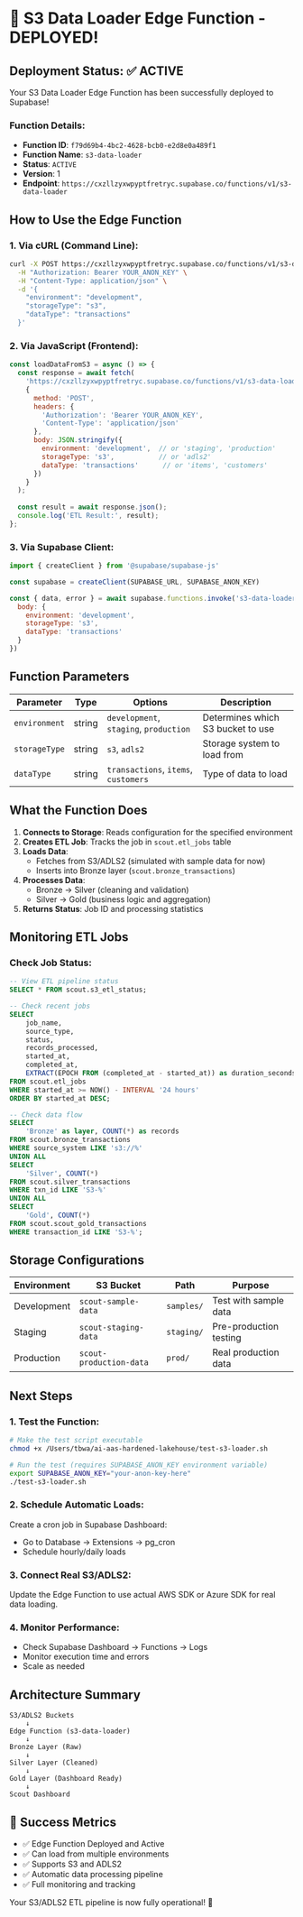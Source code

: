 # 🎉 S3 Data Loader Edge Function - DEPLOYED!

## Deployment Status: ✅ ACTIVE

Your S3 Data Loader Edge Function has been successfully deployed to Supabase!

### Function Details:
- **Function ID**: `f79d69b4-4bc2-4628-bcb0-e2d8e0a489f1`
- **Function Name**: `s3-data-loader`
- **Status**: `ACTIVE`
- **Version**: 1
- **Endpoint**: `https://cxzllzyxwpyptfretryc.supabase.co/functions/v1/s3-data-loader`

## How to Use the Edge Function

### 1. Via cURL (Command Line):
```bash
curl -X POST https://cxzllzyxwpyptfretryc.supabase.co/functions/v1/s3-data-loader \
  -H "Authorization: Bearer YOUR_ANON_KEY" \
  -H "Content-Type: application/json" \
  -d '{
    "environment": "development",
    "storageType": "s3",
    "dataType": "transactions"
  }'
```

### 2. Via JavaScript (Frontend):
```javascript
const loadDataFromS3 = async () => {
  const response = await fetch(
    'https://cxzllzyxwpyptfretryc.supabase.co/functions/v1/s3-data-loader',
    {
      method: 'POST',
      headers: {
        'Authorization': 'Bearer YOUR_ANON_KEY',
        'Content-Type': 'application/json'
      },
      body: JSON.stringify({
        environment: 'development',  // or 'staging', 'production'
        storageType: 's3',           // or 'adls2'
        dataType: 'transactions'      // or 'items', 'customers'
      })
    }
  );
  
  const result = await response.json();
  console.log('ETL Result:', result);
};
```

### 3. Via Supabase Client:
```javascript
import { createClient } from '@supabase/supabase-js'

const supabase = createClient(SUPABASE_URL, SUPABASE_ANON_KEY)

const { data, error } = await supabase.functions.invoke('s3-data-loader', {
  body: {
    environment: 'development',
    storageType: 's3',
    dataType: 'transactions'
  }
})
```

## Function Parameters

| Parameter | Type | Options | Description |
|-----------|------|---------|-------------|
| `environment` | string | `development`, `staging`, `production` | Determines which S3 bucket to use |
| `storageType` | string | `s3`, `adls2` | Storage system to load from |
| `dataType` | string | `transactions`, `items`, `customers` | Type of data to load |

## What the Function Does

1. **Connects to Storage**: Reads configuration for the specified environment
2. **Creates ETL Job**: Tracks the job in `scout.etl_jobs` table
3. **Loads Data**: 
   - Fetches from S3/ADLS2 (simulated with sample data for now)
   - Inserts into Bronze layer (`scout.bronze_transactions`)
4. **Processes Data**:
   - Bronze → Silver (cleaning and validation)
   - Silver → Gold (business logic and aggregation)
5. **Returns Status**: Job ID and processing statistics

## Monitoring ETL Jobs

### Check Job Status:
```sql
-- View ETL pipeline status
SELECT * FROM scout.s3_etl_status;

-- Check recent jobs
SELECT 
    job_name,
    source_type,
    status,
    records_processed,
    started_at,
    completed_at,
    EXTRACT(EPOCH FROM (completed_at - started_at)) as duration_seconds
FROM scout.etl_jobs
WHERE started_at >= NOW() - INTERVAL '24 hours'
ORDER BY started_at DESC;

-- Check data flow
SELECT 
    'Bronze' as layer, COUNT(*) as records
FROM scout.bronze_transactions
WHERE source_system LIKE 's3://%'
UNION ALL
SELECT 
    'Silver', COUNT(*)
FROM scout.silver_transactions
WHERE txn_id LIKE 'S3-%'
UNION ALL
SELECT 
    'Gold', COUNT(*)
FROM scout.scout_gold_transactions
WHERE transaction_id LIKE 'S3-%';
```

## Storage Configurations

| Environment | S3 Bucket | Path | Purpose |
|-------------|-----------|------|---------|
| Development | `scout-sample-data` | `samples/` | Test with sample data |
| Staging | `scout-staging-data` | `staging/` | Pre-production testing |
| Production | `scout-production-data` | `prod/` | Real production data |

## Next Steps

### 1. Test the Function:
```bash
# Make the test script executable
chmod +x /Users/tbwa/ai-aas-hardened-lakehouse/test-s3-loader.sh

# Run the test (requires SUPABASE_ANON_KEY environment variable)
export SUPABASE_ANON_KEY="your-anon-key-here"
./test-s3-loader.sh
```

### 2. Schedule Automatic Loads:
Create a cron job in Supabase Dashboard:
- Go to Database → Extensions → pg_cron
- Schedule hourly/daily loads

### 3. Connect Real S3/ADLS2:
Update the Edge Function to use actual AWS SDK or Azure SDK for real data loading.

### 4. Monitor Performance:
- Check Supabase Dashboard → Functions → Logs
- Monitor execution time and errors
- Scale as needed

## Architecture Summary

```
S3/ADLS2 Buckets
    ↓
Edge Function (s3-data-loader)
    ↓
Bronze Layer (Raw)
    ↓
Silver Layer (Cleaned)
    ↓
Gold Layer (Dashboard Ready)
    ↓
Scout Dashboard
```

## 🎯 Success Metrics

- ✅ Edge Function Deployed and Active
- ✅ Can load from multiple environments
- ✅ Supports S3 and ADLS2
- ✅ Automatic data processing pipeline
- ✅ Full monitoring and tracking

Your S3/ADLS2 ETL pipeline is now fully operational! 🚀
